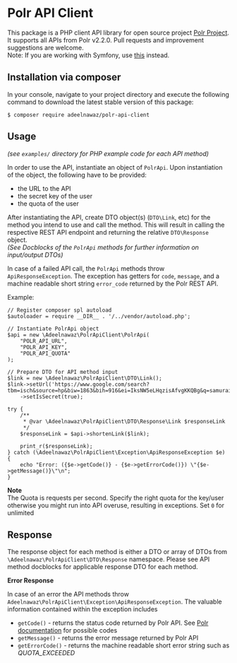 Polr API Client
===============

This package is a PHP client API library for open source project [Polr Project](https://docs.polrproject.org/en/latest/developer-guide/api/#api-endpoints). It supports all APIs from Polr v2.2.0. Pull requests and improvement suggestions are welcome.  
Note: If you are working with Symfony, use [this](https://github.com/adeelnawaz/polr-api-bundle) instead.

Installation via composer
------------

In your console, navigate to your project directory and execute the
following command to download the latest stable version of this package:

```console
$ composer require adeelnawaz/polr-api-client
```

Usage
-----
_(see `examples/` directory for PHP example code for each API method)_

In order to use the API, instantiate an object of `PolrApi`. Upon instantiation
of the object, the following have to be provided:
- the URL to the API
- the secret key of the user
- the quota of the user

After instantiating the API, create DTO object(s) (`DTO\Link`, etc) for the method you
intend to use and call the method. This will result in calling the respective REST API
endpoint and returning the relative `DTO\Response` object.  
_(See Docblocks of the `PolrApi` methods for further information on input/output DTOs)_

In case of a failed API call, the `PolrApi` methods throw `ApiResponseException`. The
exception has getters for `code`, `message`, and a machine readable short string
`error_code` returned by the Polr REST API.

Example:

```
// Register composer spl autoload
$autoloader = require __DIR__ . '/../vendor/autoload.php';

// Instantiate PolrApi object
$api = new \Adeelnawaz\PolrApiClient\PolrApi(
    "POLR_API_URL",
    "POLR_API_KEY",
    "POLR_API_QUOTA"
);

// Prepare DTO for API method input
$link = new \Adeelnawaz\PolrApiClient\DTO\Link();
$link->setUrl('https://www.google.com/search?tbm=isch&source=hp&biw=1863&bih=916&ei=IksNW5eLHqzisAfvgKKQBg&q=samurai+jack&oq=samurai+jack&gs_l=img.3..0l10.799.2671.0.2891.13.10.0.3.3.0.54.372.9.9.0....0...1ac.1.64.img..1.12.380.0...0.NlHgI6Y6mmY')
    ->setIsSecret(true);

try {
    /**
     * @var \Adeelnawaz\PolrApiClient\DTO\Response\Link $responseLink
     */
    $responseLink = $api->shortenLink($link);

    print_r($responseLink);
} catch (\Adeelnawaz\PolrApiClient\Exception\ApiResponseException $e) {
    echo "Error: ({$e->getCode()} - {$e->getErrorCode()}) \"{$e->getMessage()}\"\n";
}
```
**Note**  
The Quota is requests per second. Specify the right quota for the key/user otherwise you might run into API overuse, resulting in exceptions. Set `0` for unlimited

Response
--------

The response object for each method is either a DTO or array of DTOs from `\Adeelnawaz\PolrApiClient\DTO\Response` namespace. Please see API method docblocks for
applicable response DTO for each method.

**Error Response**

In case of an error the API methods throw `Adeelnawaz\PolrApiClient\Exception\ApiResponseException`. The valuable
information contained within the exception includes
- `getCode()` - returns the status code returned by Polr API. See [Polr documentation](https://docs.polrproject.org/en/latest/developer-guide/api/#error-responses) for possible codes
- `getMessage()` - returns the error message returned by Polr API
- `getErrorCode()` - returns the machine readable short error string such as _QUOTA_EXCEEDED_

